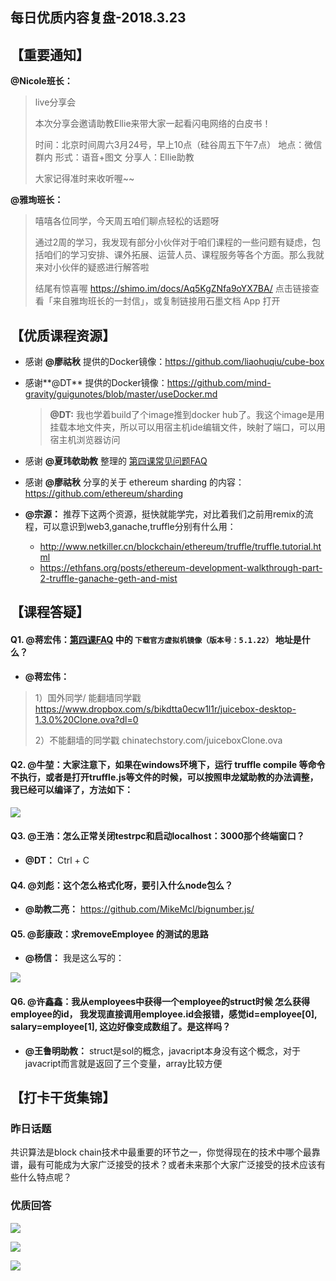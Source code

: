 ## 每日优质内容复盘-2018.3.23

## 【重要通知】

**@Nicole班长：** 

> live分享会
>
> 本次分享会邀请助教Ellie来带大家一起看闪电网络的白皮书！
>
> 时间：北京时间周六3月24号，早上10点（硅谷周五下午7点）
> 地点：微信群内
> 形式：语音+图文
> 分享人：Ellie助教
> 
> 大家记得准时来收听喔️~~

**@雅珣班长：**

> 嘻嘻各位同学，今天周五咱们聊点轻松的话题呀
> 
> 通过2周的学习，我发现有部分小伙伴对于咱们课程的一些问题有疑虑，包括咱们的学习安排、课外拓展、运营人员、课程服务等各个方面。那么我就来对小伙伴的疑惑进行解答啦
> 
> 结尾有惊喜喔
> https://shimo.im/docs/Aq5KgZNfa9oYX7BA/ 点击链接查看「来自雅珣班长的一封信」，或复制链接用石墨文档 App 打开

## 【优质课程资源】

- 感谢 **@廖祜秋** 提供的Docker镜像：https://github.com/liaohuqiu/cube-box
- 感谢**@DT** 提供的Docker镜像：https://github.com/mind-gravity/guigunotes/blob/master/useDocker.md

    > **@DT:** 我也学着build了个image推到docker hub了。我这个image是用挂载本地文件夹，所以可以用宿主机ide编辑文件，映射了端口，可以用宿主机浏览器访问

- 感谢 **@夏玮欹助教** 整理的 [第四课常见问题FAQ](https://github.com/Guigulive/Wiki/blob/master/FAQ/%E6%99%BA%E8%83%BD%E5%90%88%E7%BA%A6%E5%BC%80%E5%8F%91FAQ-4.md) 
- 感谢 **@廖祜秋** 分享的关于 ethereum sharding 的内容：https://github.com/ethereum/sharding
- **@宗源：** 推荐下这两个资源，挺快就能学完，对比着我们之前用remix的流程，可以意识到web3,ganache,truffle分别有什么用：
    - http://www.netkiller.cn/blockchain/ethereum/truffle/truffle.tutorial.html
    - https://ethfans.org/posts/ethereum-development-walkthrough-part-2-truffle-ganache-geth-and-mist

## 【课程答疑】

#### Q1. @蒋宏伟：[第四课FAQ](https://github.com/Guigulive/Wiki/blob/master/FAQ/%E6%99%BA%E8%83%BD%E5%90%88%E7%BA%A6%E5%BC%80%E5%8F%91FAQ-4.md) 中的 `下载官方虚拟机镜像（版本号：5.1.22）` 地址是什么？

- **@蒋宏伟：** 

> 1）国外同学/ 能翻墙同学戳 https://www.dropbox.com/s/bikdtta0ecw1l1r/juicebox-desktop-1.3.0%20Clone.ova?dl=0
> 
> 2）不能翻墙的同学戳 chinatechstory.com/juiceboxClone.ova

#### Q2. @牛堃：大家注意下，如果在windows环境下，运行 truffle compile 等命令不执行，或者是打开truffle.js等文件的时候，可以按照申龙斌助教的办法调整，我已经可以编译了，方法如下：

![](images/2018.3.23_Q2.png)

#### Q3. @王浩：怎么正常关闭testrpc和启动localhost：3000那个终端窗口？

- **@DT：** Ctrl + C

#### Q4. @刘彪：这个怎么格式化呀，要引入什么node包么？

- **@助教二亮：** https://github.com/MikeMcl/bignumber.js/

#### Q5. @彭康政：求removeEmployee 的测试的思路

- **@杨信：** 我是这么写的：

![](images/2018.3.23_Q5.jpg)

#### Q6. @许鑫鑫：我从employees中获得一个employee的struct时候 怎么获得employee的id， 我发现直接调用employee.id会报错，感觉id=employee[0], salary=employee[1], 这边好像变成数组了。是这样吗？

- **@王鲁明助教：** struct是sol的概念，javacript本身没有这个概念，对于javacript而言就是返回了三个变量，array比较方便

## 【打卡干货集锦】

### 昨日话题

共识算法是block chain技术中最重要的环节之一，你觉得现在的技术中哪个最靠谱，最有可能成为大家广泛接受的技术？或者未来那个大家广泛接受的技术应该有些什么特点呢？

### 优质回答

![](images/2018.3.23_card1.png)

![](images/2018.3.23_card2.png)

![](images/2018.3.23_card3.png)
